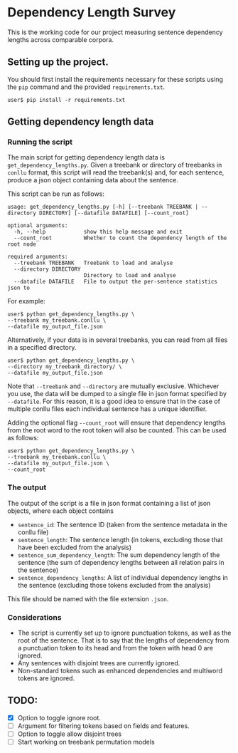 

# Dependency Length Survey

This is the working code for our project measuring sentence
dependency lengths across comparable corpora.

## Setting up the project.

You should first install the requirements necessary for these
scripts using the `pip` command and the provided 
`requirements.txt`.

```commandline
user$ pip install -r requirements.txt
```

## Getting dependency length data

### Running the script

The main script for getting dependency 
length data is `get_dependency_lengths.py`. Given a treebank
or directory of treebanks in `conllu` format, this script will 
read the treebank(s) and, for each sentence, produce a json 
object containing data about the sentence.

This script can be run as follows:

```text
usage: get_dependency_lengths.py [-h] [--treebank TREEBANK | --directory DIRECTORY] [--datafile DATAFILE] [--count_root]

optional arguments:
  -h, --help            show this help message and exit
  --count_root          Whether to count the dependency length of the root node

required arguments:
  --treebank TREEBANK   Treebank to load and analyse
  --directory DIRECTORY
                        Directory to load and analyse
  --datafile DATAFILE   File to output the per-sentence statistics json to

```
For example:

```shell
user$ python get_dependency_lengths.py \
--treebank my_treebank.conllu \
--datafile my_output_file.json
```

Alternatively, if your data is in several treebanks, you can 
read from all files in a specified directory.

```shell
user$ python get_dependency_lengths.py \
--directory my_treebank_directory/ \
--datafile my_output_file.json
```

Note that `--treebank` and `--directory` are mutually exclusive.
Whichever you use, the data will be dumped to a single file in
json format specified by `--datafile`.
For this reason, it is a good idea to ensure that in the case 
of multiple conllu files each individual sentence has a unique
identifier.

Adding the optional flag `--count_root` will ensure that 
dependency lengths from the root word to the root token will
also be counted.
This can be used as follows:

```shell
user$ python get_dependency_lengths.py \
--treebank my_treebank.conllu \
--datafile my_output_file.json \
--count_root
```

### The output

The output of the script is a file in json format containing a 
list of json objects, where each object contains 
- `sentence_id`: The sentence ID (taken from the sentence metadata in the conllu file)
- `sentence_length`: The sentence length (in tokens, excluding those that have been excluded from the analysis)
- `sentence_sum_dependency_length`: The sum dependency length of the sentence (the sum of dependency lengths between all relation pairs in the sentence)
- `sentence_dependency_lengths`: A list of individual dependency lengths in the sentence (excluding those tokens excluded from the analysis)

This file should be named with the file extension `.json`.

### Considerations

- The script is currently set up to ignore punctuation tokens,
as well as the root of the sentence. That is to say that the 
lengths of dependency from a punctuation token to its head and
from the token with head 0 are ignored.
- Any sentences with disjoint trees are currently ignored.
- Non-standard tokens such as enhanced dependencies and 
multiword tokens are ignored.

## TODO:
- [x] Option to toggle ignore root.
- [ ] Argument for filtering tokens based on fields
and features.
- [ ] Option to toggle allow disjoint trees
- [ ] Start working on treebank permutation models
